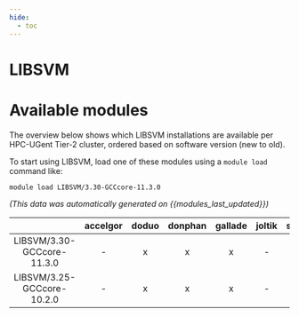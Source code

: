 ```yaml
---
hide:
  - toc
---
```


LIBSVM
======

# Available modules


The overview below shows which LIBSVM installations are available per HPC-UGent Tier-2 cluster, ordered based on software version (new to old).

To start using LIBSVM, load one of these modules using a `module load` command like:

```shell
module load LIBSVM/3.30-GCCcore-11.3.0
```

*(This data was automatically generated on {{modules_last_updated}})*  

| |accelgor|doduo|donphan|gallade|joltik|shinx|skitty|
| :---: | :---: | :---: | :---: | :---: | :---: | :---: | :---: |
|LIBSVM/3.30-GCCcore-11.3.0|-|x|x|x|-|-|-|
|LIBSVM/3.25-GCCcore-10.2.0|-|x|x|x|-|-|-|
